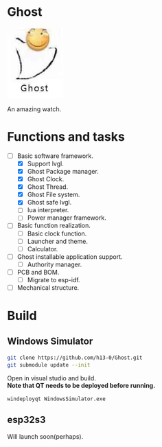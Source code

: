 # Ghost
![](Images/Logo.jpg)

An amazing watch.

# Functions and tasks
- [ ] Basic software framework.
  - [X] Support lvgl.
  - [X] Ghost Package manager.
  - [X] Ghost Clock.
  - [X] Ghost Thread.
  - [X] Ghost File system.
  - [X] Ghost safe lvgl.
  - [ ] lua interpreter.
  - [ ] Power manager framework.
- [ ] Basic function realization.
  - [ ] Basic clock function.
  - [ ] Launcher and theme.
  - [ ] Calculator.
- [ ] Ghost installable application support.
  - [ ] Authority manager.
- [ ] PCB and BOM.
  - [ ] Migrate to esp-idf.
- [ ] Mechanical structure.

# Build
## Windows Simulator
```Bash
git clone https://github.com/h13-0/Ghost.git
git submodule update --init
```
Open in visual studio and build.  
**Note that QT needs to be deployed before running.**
```
windeployqt WindowsSimulator.exe
```

## esp32s3
Will launch soon(perhaps).